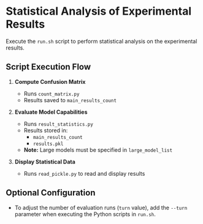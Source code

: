 # Statistical Analysis of Experimental Results  

Execute the `run.sh` script to perform statistical analysis on the experimental results.  

## Script Execution Flow  

1. **Compute Confusion Matrix**  
   - Runs `count_matrix.py`  
   - Results saved to `main_results_count`  

2. **Evaluate Model Capabilities**  
   - Runs `result_statistics.py`  
   - Results stored in:  
     - `main_results_count`  
     - `results.pkl`  
   - **Note:** Large models must be specified in `large_model_list`  

3. **Display Statistical Data**  
   - Runs `read_pickle.py` to read and display results  

## Optional Configuration  
- To adjust the number of evaluation runs (`turn` value), add the `--turn` parameter when executing the Python scripts in `run.sh`.  